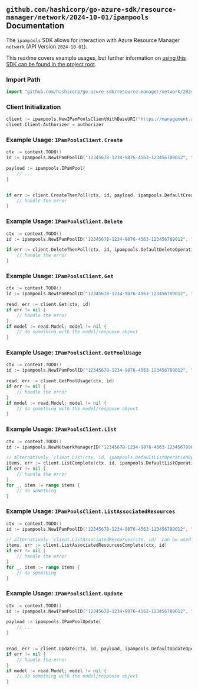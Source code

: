
## `github.com/hashicorp/go-azure-sdk/resource-manager/network/2024-10-01/ipampools` Documentation

The `ipampools` SDK allows for interaction with Azure Resource Manager `network` (API Version `2024-10-01`).

This readme covers example usages, but further information on [using this SDK can be found in the project root](https://github.com/hashicorp/go-azure-sdk/tree/main/docs).

### Import Path

```go
import "github.com/hashicorp/go-azure-sdk/resource-manager/network/2024-10-01/ipampools"
```


### Client Initialization

```go
client := ipampools.NewIPamPoolsClientWithBaseURI("https://management.azure.com")
client.Client.Authorizer = authorizer
```


### Example Usage: `IPamPoolsClient.Create`

```go
ctx := context.TODO()
id := ipampools.NewIPamPoolID("12345678-1234-9876-4563-123456789012", "example-resource-group", "networkManagerName", "ipamPoolName")

payload := ipampools.IPamPool{
	// ...
}


if err := client.CreateThenPoll(ctx, id, payload, ipampools.DefaultCreateOperationOptions()); err != nil {
	// handle the error
}
```


### Example Usage: `IPamPoolsClient.Delete`

```go
ctx := context.TODO()
id := ipampools.NewIPamPoolID("12345678-1234-9876-4563-123456789012", "example-resource-group", "networkManagerName", "ipamPoolName")

if err := client.DeleteThenPoll(ctx, id, ipampools.DefaultDeleteOperationOptions()); err != nil {
	// handle the error
}
```


### Example Usage: `IPamPoolsClient.Get`

```go
ctx := context.TODO()
id := ipampools.NewIPamPoolID("12345678-1234-9876-4563-123456789012", "example-resource-group", "networkManagerName", "ipamPoolName")

read, err := client.Get(ctx, id)
if err != nil {
	// handle the error
}
if model := read.Model; model != nil {
	// do something with the model/response object
}
```


### Example Usage: `IPamPoolsClient.GetPoolUsage`

```go
ctx := context.TODO()
id := ipampools.NewIPamPoolID("12345678-1234-9876-4563-123456789012", "example-resource-group", "networkManagerName", "ipamPoolName")

read, err := client.GetPoolUsage(ctx, id)
if err != nil {
	// handle the error
}
if model := read.Model; model != nil {
	// do something with the model/response object
}
```


### Example Usage: `IPamPoolsClient.List`

```go
ctx := context.TODO()
id := ipampools.NewNetworkManagerID("12345678-1234-9876-4563-123456789012", "example-resource-group", "networkManagerName")

// alternatively `client.List(ctx, id, ipampools.DefaultListOperationOptions())` can be used to do batched pagination
items, err := client.ListComplete(ctx, id, ipampools.DefaultListOperationOptions())
if err != nil {
	// handle the error
}
for _, item := range items {
	// do something
}
```


### Example Usage: `IPamPoolsClient.ListAssociatedResources`

```go
ctx := context.TODO()
id := ipampools.NewIPamPoolID("12345678-1234-9876-4563-123456789012", "example-resource-group", "networkManagerName", "ipamPoolName")

// alternatively `client.ListAssociatedResources(ctx, id)` can be used to do batched pagination
items, err := client.ListAssociatedResourcesComplete(ctx, id)
if err != nil {
	// handle the error
}
for _, item := range items {
	// do something
}
```


### Example Usage: `IPamPoolsClient.Update`

```go
ctx := context.TODO()
id := ipampools.NewIPamPoolID("12345678-1234-9876-4563-123456789012", "example-resource-group", "networkManagerName", "ipamPoolName")

payload := ipampools.IPamPoolUpdate{
	// ...
}


read, err := client.Update(ctx, id, payload, ipampools.DefaultUpdateOperationOptions())
if err != nil {
	// handle the error
}
if model := read.Model; model != nil {
	// do something with the model/response object
}
```
